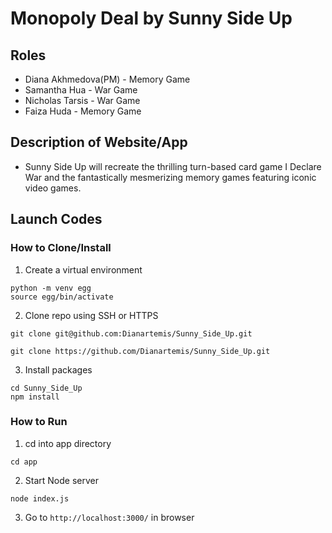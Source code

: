 # Monopoly Deal by Sunny Side Up

## Roles
* Diana Akhmedova(PM) - Memory Game
* Samantha Hua - War Game
* Nicholas Tarsis - War Game
* Faiza Huda - Memory Game

## Description of Website/App
* Sunny Side Up will recreate the thrilling turn-based card game I Declare War and the fantastically mesmerizing memory games featuring iconic video games. 

## Launch Codes
### How to Clone/Install
1. Create a virtual environment
```
python -m venv egg
source egg/bin/activate
```

2. Clone repo using SSH or HTTPS
```
git clone git@github.com:Dianartemis/Sunny_Side_Up.git
```
```
git clone https://github.com/Dianartemis/Sunny_Side_Up.git
```

3. Install packages
```
cd Sunny_Side_Up
npm install
```

### How to Run
1. cd into app directory
```
cd app
```
2. Start Node server
```
node index.js
```
3. Go to ```http://localhost:3000/``` in browser
